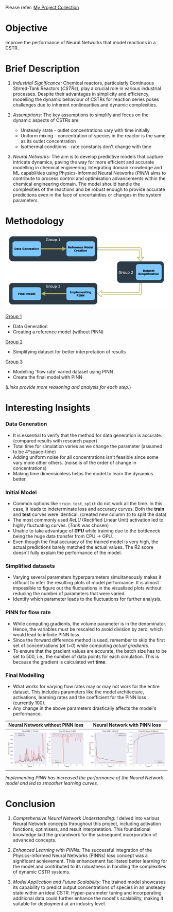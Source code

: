 Please refer: [My Project Collection](https://github.com/AswinBalamurugan/Machine_Learning_Projects/blob/main/README.md)

# Objective
Improve the performance of Neural Networks that model reactions in a CSTR.

# Brief Description
1. *Industrial Significance:*
   Chemical reactors, particularly Continuous Stirred-Tank Reactors (_CSTRs_), play a crucial role in various industrial processes. Despite their advantages in simplicity and efficiency, modelling the dynamic behaviour of CSTRs for reaction series poses challenges due to inherent nonlinearities and dynamic complexities.

2. *Assumptions:*
   The key assumptions to simplify and focus on the dynamic aspects of CSTRs are:
   * Unsteady state - outlet concentrations vary with time initially
   * Uniform mixing - concentration of species in the reactor is the same as its outlet concentration
   * Isothermal conditions - rate constants don't change with time

4. *Neural Networks:*
   The aim is to develop predictive models that capture intricate dynamics, paving the way for more efficient and accurate modelling in chemical engineering. Integrating domain knowledge and ML capabilities using Physics-Informed Neural Networks (_PINN_) aims to contribute to process control and optimisation advancements within the chemical engineering domain. The model should handle the complexities of the reactions and be robust enough to provide accurate predictions even in the face of uncertainties or changes in the system parameters.

# Methodology

![Different Stages of the Project](https://github.com/AswinBalamurugan/PINN-CSTR/blob/main/images/pinn_cstrdrawio.png)

[Group 1](https://github.com/AswinBalamurugan/PINN-CSTR/tree/main/Data%20generation%20and%20Inital%20model)
   * Data Generation
   * Creating a reference model (without PINN) 

[Group 2](https://github.com/AswinBalamurugan/PINN-CSTR/tree/main/Simplify%20modelling)
   * Simplifying dataset for better interpretation of results

[Group 3](https://github.com/AswinBalamurugan/PINN-CSTR/tree/main/PINN%20for%20flow%20rate%20and%20final%20model)
   * Modelling 'flow rate' varied dataset using PINN
   * Create the final model with PINN

(_Links provide more reasoning and analysis for each step._)

# Interesting Insights
### Data Generation
* It is essential to verify that the method for data generation is accurate. (compared results with research paper)
* Total time for simulation varies as we change the parameter (assumed to be 4*space-time)
* Adding uniform noise for all concentrations isn't feasible since some vary more other others. (noise is of the order of change in concentrations)
* Making time dimensionless helps the model to learn the dynamics better.

### Initial Model
* Common options like `train_test_split` do not work all the time. In this case, it leads to indeterminate loss and accuracy curves. Both the **train** and **test** curves were identical. (created new column `ID` to split the data)
* The most commonly used _ReLU_ (Rectified Linear Unit) activation led to highly fluctuating curves. (_Tanh_ was chosen)
* Unable to take advantage of _**GPU**_ while training due to the bottleneck being the huge data transfer from CPU -> GPU.
* Even though the final accuracy of the trained model is very high, the actual predictions barely matched the actual values. The R2 score doesn't fully explain the performance of the model.

### Simplified datasets
* Varying several parameters hyperparameters simultaneously makes it difficult to infer the resulting plots of model performance. It is almost impossible to figure out the fluctuations in the visualised plots without reducing the number of parameters that were varied.
* Identify which parameter leads to the fluctuations for further analysis.

### PINN for flow rate
* While computing gradients, the volume parameter is in the denominator. Hence, the variables must be rescaled to avoid division by zero, which would lead to infinite PINN loss.
* Since the forward difference method is used, remember to skip the first set of concentrations (_at t=0_) while computing _actual gradients_.
* To ensure that the gradient values are accurate, the batch size has to be set to 500, i.e., the number of data points for each simulation. This is because the gradient is calculated wrt **time**.

### Final Modelling
* What works for varying flow rates may or may not work for the entire dataset. This includes parameters like the model architecture, activations, learning rates and the coefficient for the PINN loss (currently 100).
* Any change in the above parameters drastically affects the model's performance.

|Neural Network **without** PINN loss|Neural Network **with** PINN loss|
|--------|--------|
|![w/opinns](https://github.com/AswinBalamurugan/PINN-CSTR/blob/main/images/ref_model.png)|![pinns](https://github.com/AswinBalamurugan/PINN-CSTR/blob/main/images/final_pinn.png)|

_Implementing PINN has increased the performance of the Neural Network model and led to smoother learning curves._

# Conclusion
1. *Comprehensive Neural Network Understanding:*
   I delved into various Neural Network concepts throughout this project, including activation functions, optimisers, and result interpretation. This foundational knowledge laid the groundwork for the subsequent incorporation of advanced concepts.

2. *Enhanced Learning with PINNs:*
   The successful integration of the Physics-Informed Neural Networks (PINNs) loss concept was a significant achievement. This enhancement facilitated better learning for the model and contributed to its robustness in handling the complexities of dynamic CSTR systems.

3. *Model Application and Future Scalability:*
   The trained model showcases its capability to predict output concentrations of species in an unsteady state within an ideal CSTR. Hyper-parameter tuning and incorporating additional data could further enhance the model's scalability, making it suitable for deployment at an industry level.




